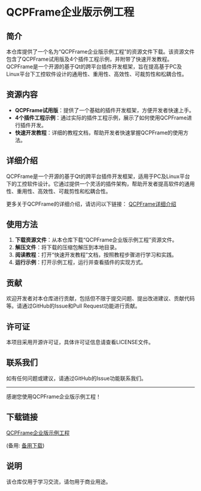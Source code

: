 # QCPFrame企业版示例工程

## 简介

本仓库提供了一个名为“QCPFrame企业版示例工程”的资源文件下载。该资源文件包含了QCPFrame试用版及4个插件工程示例，并附带了快速开发教程。QCPFrame是一个开源的基于Qt的跨平台插件开发框架，旨在提高基于PC及Linux平台下工控软件设计的通用性、重用性、高效性、可裁剪性和松耦合性。

## 资源内容

- **QCPFrame试用版**：提供了一个基础的插件开发框架，方便开发者快速上手。
- **4个插件工程示例**：通过实际的插件工程示例，展示了如何使用QCPFrame进行插件开发。
- **快速开发教程**：详细的教程文档，帮助开发者快速掌握QCPFrame的使用方法。

## 详细介绍

QCPFrame是一个开源的基于Qt的跨平台插件开发框架，适用于PC及Linux平台下的工控软件设计。它通过提供一个灵活的插件架构，帮助开发者提高软件的通用性、重用性、高效性、可裁剪性和松耦合性。

更多关于QCPFrame的详细介绍，请访问以下链接：
[QCPFrame详细介绍](https://blog.csdn.net/jam12315/article/details/108461027)

## 使用方法

1. **下载资源文件**：从本仓库下载“QCPFrame企业版示例工程”资源文件。
2. **解压文件**：将下载的压缩包解压到本地目录。
3. **阅读教程**：打开“快速开发教程”文档，按照教程步骤进行学习和实践。
4. **运行示例**：打开示例工程，运行并查看插件的实现方式。

## 贡献

欢迎开发者对本仓库进行贡献，包括但不限于提交问题、提出改进建议、贡献代码等。请通过GitHub的Issue和Pull Request功能进行贡献。

## 许可证

本项目采用开源许可证，具体许可证信息请查看LICENSE文件。

## 联系我们

如有任何问题或建议，请通过GitHub的Issue功能联系我们。

---

感谢您使用QCPFrame企业版示例工程！

## 下载链接
[QCPFrame企业版示例工程](https://pan.quark.cn/s/561b2944395c) 

(备用: [备用下载](https://pan.baidu.com/s/1i0rJUKrRG3nIKEWqrbwyPg?pwd=x3i0))

## 说明

该仓库仅用于学习交流，请勿用于商业用途。
